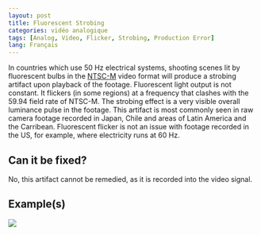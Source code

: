 ```yaml
---
layout: post
title: Fluorescent Strobing
categories: vidéo analogique
tags: [Analog, Video, Flicker, Strobing, Production Error]
lang: Français
---
```


In countries which use 50 Hz electrical systems, shooting scenes lit by fluorescent bulbs in the [NTSC-M](http://en.wikipedia.org/wiki/NTSC#NTSC-M) video format will produce a strobing artifact upon playback of the footage. Fluorescent light output is not constant. It flickers (in some regions) at a frequency that clashes with the 59.94 field rate of NTSC-M. The strobing effect is a very visible overall luminance pulse in the footage. This artifact is most commonly seen in raw camera footage recorded in Japan, Chile and areas of Latin America and the Carribean. Fluorescent flicker is not an issue with footage recorded in the US, for example, where electricity runs at 60 Hz.

## Can it be fixed?

No, this artifact cannot be remedied, as it is recorded into the video signal.

## Example(s)

<img src="{{ site.baseurl }}/images/Fluorescent_Strobing_Flat.jpg">